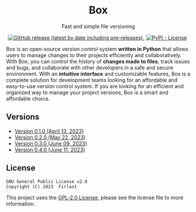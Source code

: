 <h1 align="center">Box</h1>
<p align="center">Fast and simple file versioning</p>

<p align="center">
    <a href="https://github.com/firlast/box/releases">
        <img alt="GitHub release (latest by date including pre-releases)" src="https://img.shields.io/github/v/release/firlast/box?include_prereleases">
    </a>
    <a href="https://github.com/firlast/box/blob/master/LICENSE" style="margin-right: 5px; margin-left: 5px">
        <img alt="PyPI - License" src="https://img.shields.io/pypi/l/box">
    </a>
</p>

Box is an open-source version control system **written in Python** that allows users to manage changes to their projects efficiently and collaboratively. With Box, you can control the history of **changes made to files**, track issues and bugs, and collaborate with other developers in a safe and secure environment. With an **intuitive interface** and customizable features, Box is a complete solution for development teams looking for an affordable and easy-to-use version control system. If you are looking for an efficient and organized way to manage your project versions, Box is a smart and affordable choice.

## Versions

- [Version 0.1.0 (April 13, 2023)](https://github.com/firlast/box/blob/master/docs/0.1.0.md)
- [Version 0.2.0 (May 22, 2023)](https://github.com/firlast/box/blob/master/docs/0.2.0.md)
- [Version 0.3.0 (June 09, 2023)](https://github.com/firlast/box/blob/master/docs/0.3.0.md)
- [Version 0.4.0 (June 11, 2023)](https://github.com/firlast/box/blob/master/docs/0.4.0.md)

## License

```text
GNU General Public License v2.0
Copyright (C) 2023  Firlast
```

This project uses the [GPL-2.0 License](https://github.com/firlast/box/blob/master/LICENSE), please see the license file to more information.